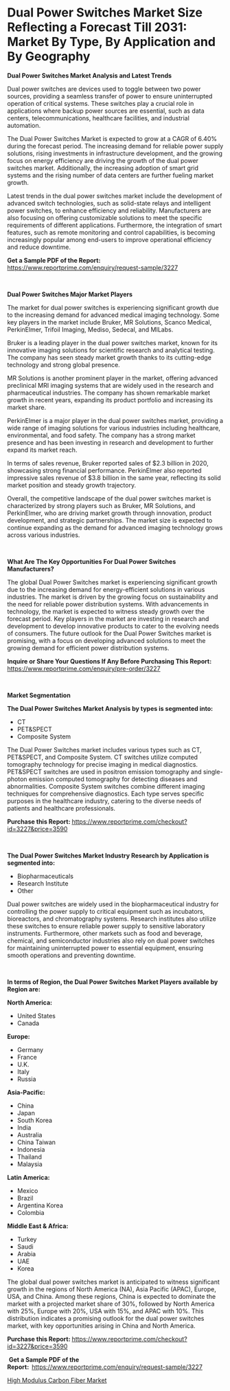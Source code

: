 <p><h1>Dual Power Switches Market Size Reflecting a Forecast Till 2031: Market By Type, By Application and By Geography</h1></p><p><strong>Dual Power Switches Market Analysis and Latest Trends</strong></p>
<p><p>Dual power switches are devices used to toggle between two power sources, providing a seamless transfer of power to ensure uninterrupted operation of critical systems. These switches play a crucial role in applications where backup power sources are essential, such as data centers, telecommunications, healthcare facilities, and industrial automation.</p><p>The Dual Power Switches Market is expected to grow at a CAGR of 6.40% during the forecast period. The increasing demand for reliable power supply solutions, rising investments in infrastructure development, and the growing focus on energy efficiency are driving the growth of the dual power switches market. Additionally, the increasing adoption of smart grid systems and the rising number of data centers are further fueling market growth.</p><p>Latest trends in the dual power switches market include the development of advanced switch technologies, such as solid-state relays and intelligent power switches, to enhance efficiency and reliability. Manufacturers are also focusing on offering customizable solutions to meet the specific requirements of different applications. Furthermore, the integration of smart features, such as remote monitoring and control capabilities, is becoming increasingly popular among end-users to improve operational efficiency and reduce downtime.</p></p>
<p><strong>Get a Sample PDF of the Report:&nbsp;</strong> <a href="https://www.reportprime.com/enquiry/request-sample/3227">https://www.reportprime.com/enquiry/request-sample/3227</a></p>
<p>&nbsp;</p>
<p><strong>Dual Power Switches Major Market Players</strong></p>
<p><p>The market for dual power switches is experiencing significant growth due to the increasing demand for advanced medical imaging technology. Some key players in the market include Bruker, MR Solutions, Scanco Medical, PerkinElmer, Trifoil Imaging, Mediso, Sedecal, and MILabs.</p><p>Bruker is a leading player in the dual power switches market, known for its innovative imaging solutions for scientific research and analytical testing. The company has seen steady market growth thanks to its cutting-edge technology and strong global presence.</p><p>MR Solutions is another prominent player in the market, offering advanced preclinical MRI imaging systems that are widely used in the research and pharmaceutical industries. The company has shown remarkable market growth in recent years, expanding its product portfolio and increasing its market share.</p><p>PerkinElmer is a major player in the dual power switches market, providing a wide range of imaging solutions for various industries including healthcare, environmental, and food safety. The company has a strong market presence and has been investing in research and development to further expand its market reach.</p><p>In terms of sales revenue, Bruker reported sales of $2.3 billion in 2020, showcasing strong financial performance. PerkinElmer also reported impressive sales revenue of $3.8 billion in the same year, reflecting its solid market position and steady growth trajectory.</p><p>Overall, the competitive landscape of the dual power switches market is characterized by strong players such as Bruker, MR Solutions, and PerkinElmer, who are driving market growth through innovation, product development, and strategic partnerships. The market size is expected to continue expanding as the demand for advanced imaging technology grows across various industries.</p></p>
<p>&nbsp;</p>
<p><strong>What Are The Key Opportunities For Dual Power Switches Manufacturers?</strong></p>
<p><p>The global Dual Power Switches market is experiencing significant growth due to the increasing demand for energy-efficient solutions in various industries. The market is driven by the growing focus on sustainability and the need for reliable power distribution systems. With advancements in technology, the market is expected to witness steady growth over the forecast period. Key players in the market are investing in research and development to develop innovative products to cater to the evolving needs of consumers. The future outlook for the Dual Power Switches market is promising, with a focus on developing advanced solutions to meet the growing demand for efficient power distribution systems.</p></p>
<p><strong>Inquire or Share Your Questions If Any Before Purchasing This Report:</strong> <a href="https://www.reportprime.com/enquiry/pre-order/3227">https://www.reportprime.com/enquiry/pre-order/3227</a></p>
<p>&nbsp;</p>
<p><strong>Market Segmentation</strong></p>
<p><strong>The Dual Power Switches Market Analysis by types is segmented into:</strong></p>
<p><ul><li>CT</li><li>PET&SPECT</li><li>Composite System</li></ul></p>
<p><p>The Dual Power Switches market includes various types such as CT, PET&SPECT, and Composite System. CT switches utilize computed tomography technology for precise imaging in medical diagnostics. PET&SPECT switches are used in positron emission tomography and single-photon emission computed tomography for detecting diseases and abnormalities. Composite System switches combine different imaging techniques for comprehensive diagnostics. Each type serves specific purposes in the healthcare industry, catering to the diverse needs of patients and healthcare professionals.</p></p>
<p><strong>Purchase this Report:&nbsp;</strong><a href="https://www.reportprime.com/checkout?id=3227&price=3590">https://www.reportprime.com/checkout?id=3227&price=3590</a></p>
<p>&nbsp;</p>
<p><strong>The Dual Power Switches Market Industry Research by Application is segmented into:</strong></p>
<p><ul><li>Biopharmaceuticals</li><li>Research Institute</li><li>Other</li></ul></p>
<p><p>Dual power switches are widely used in the biopharmaceutical industry for controlling the power supply to critical equipment such as incubators, bioreactors, and chromatography systems. Research institutes also utilize these switches to ensure reliable power supply to sensitive laboratory instruments. Furthermore, other markets such as food and beverage, chemical, and semiconductor industries also rely on dual power switches for maintaining uninterrupted power to essential equipment, ensuring smooth operations and preventing downtime.</p></p>
<p>&nbsp;</p>
<p><strong>In terms of Region, the Dual Power Switches Market Players available by Region are:</strong></p>
<p>
    <p> <strong> North America: </strong>
        <ul>
            <li>United States</li>
            <li>Canada</li>
        </ul>
        </p> 
    <p> <strong> Europe: </strong>
        <ul>
            <li>Germany</li>
            <li>France</li>
            <li>U.K.</li>
            <li>Italy</li>
            <li>Russia</li>
        </ul>
        </p> 
    <p> <strong> Asia-Pacific: </strong>
        <ul>
            <li>China</li>
            <li>Japan</li>
            <li>South Korea</li>
            <li>India</li>
            <li>Australia</li>
            <li>China Taiwan</li>
            <li>Indonesia</li>
            <li>Thailand</li>
            <li>Malaysia</li>
        </ul>
        </p> 
    <p> <strong> Latin America: </strong>
        <ul>
            <li>Mexico</li>
            <li>Brazil</li>
            <li>Argentina Korea</li>
            <li>Colombia</li>
        </ul>
        </p> 
    <p> <strong> Middle East & Africa: </strong>
        <ul>
            <li>Turkey</li>
            <li>Saudi</li>
            <li>Arabia</li>
            <li>UAE</li>
            <li>Korea</li>
        </ul>
    </p>
    </p>
<p><p>The global dual power switches market is anticipated to witness significant growth in the regions of North America (NA), Asia Pacific (APAC), Europe, USA, and China. Among these regions, China is expected to dominate the market with a projected market share of 30%, followed by North America with 25%, Europe with 20%, USA with 15%, and APAC with 10%. This distribution indicates a promising outlook for the dual power switches market, with key opportunities arising in China and North America.</p></p>
<p><strong>Purchase this Report: </strong><a href="https://www.reportprime.com/checkout?id=3227&price=3590">https://www.reportprime.com/checkout?id=3227&price=3590</a></p>
<p>&nbsp;<strong>Get a Sample PDF of the Report:&nbsp;&nbsp;</strong><a href="https://www.reportprime.com/enquiry/request-sample/3227">https://www.reportprime.com/enquiry/request-sample/3227</a></p>
<p><strong></strong></p>
<p><p><a href="https://shimmer-gardenia-37a.notion.site/High-Modulus-Carbon-Fiber-Market-Research-Report-Provides-Critical-Insights-that-can-help-Shape-Busi-54b77409018049138e6f449bced54743">High Modulus Carbon Fiber Market</a></p></p>